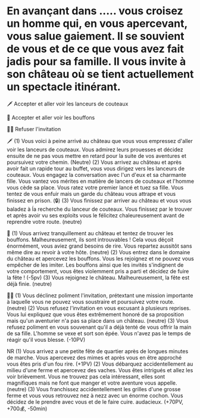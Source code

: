 # En avançant dans ..... vous croisez un homme qui, en vous apercevant, vous salue gaiement. Il se souvient de vous et de ce que vous avez fait jadis pour sa famille. Il vous invite à son château où se tient actuellement un spectacle itinérant.

🗡 Accepter et aller voir les lanceurs de couteaux

🤡 Accepter et aller voir les bouffons

🙅‍♂️ Refuser l'invitation

🗡
(1) Vous voici à peine arrivé au château que vous vous empressez d'aller voir les lanceurs de couteaux. Vous admirez leurs prouesses et décidez ensuite de ne pas vous mettre en retard pour la suite de vos aventures et poursuivez votre chemin.
(Neutre)
(2) Vous arrivez au château et après avoir fait un rapide tour au buffet, vous vous dirigez vers les lanceurs de couteaux. Vous engagez la conversation avec l'un d'eux et sa charmante fille. Vous vantez vos mérites en matière de lancers de couteaux et l'homme vous cède sa place. Vous ratez votre premier lancé et tuez sa fille. Vous tentez de vous enfuir mais un garde du château vous attrape et vous finissez en prison. 
(🔒)
(3) Vous finissez par arriver au château et vous vous baladez à ĺa recherche du lanceur de couteaux. Vous finissez par le trouver et après avoir vu ses exploits vous le félicitez chaleureusement avant de reprendre votre route.
(neutre)

🤡
(1) Vous arrivez tranquillement au château et tentez de trouver les bouffons. Malheureusement, ils sont introuvables ! Cela vous déçoit énormément, vous aviez grand besoins de rire. Vous repartez aussitôt sans même dire au revoir à votre hôte.
(neutre)
(2) Vous entrez dans le domaine du château et apercevez les bouffons. Vous les rejoignez et ne pouvez vous empêcher de les imiter. Les bouffons ainsi que les invités s'indignent de votre comportement, vous êtes violemment pris a parti et décidez de fuire la fête ! 
(-5pv)
(3) Vous rejoignez le château. Malheureusement, la fête est déjà finie. 
(neutre)

🙅‍♂️
(1) Vous déclinez poliment l'invitation, prétextant une mission importante à laquelle vous ne pouvez vous soustraire et poursuivez votre route.
(neutre)
(2) Vous refusez l'invitation en vous excusant à plusieurs reprises. Vous lui expliquez que vous êtes extrêmement honoré de sa proposition mais qu'un aventurier n'a pas sa place dans un château. 
(neutre)
(3) Vous refusez poliment en vous souvenant qu'il a déjà tenté de vous offrir la main de sa fille. L'homme se vexe et sort son épée. Vous n'avez pas le temps de réagir qu'il vous blesse. 
(-10PV)

NR
(1) Vous arrivez a une petite fête de quartier après de longues minutes de marche. Vous apercevez des mimes et après vous en être approché vous êtes pris d'un fou rire. 
(+1PV)
(2) Vous débarquez accidentellement au milieu d'une ferme et apercevez des vaches. Vous êtes intrigués et allez les voir brièvement. Vous ne trouvez pas cela intéressant, elles sont magnifiques mais ne font que manger et votre aventure vous appelle. 
(neutre)
(3) Vous franchissez accidentellement les grilles d'une grosse ferme et vous vous retrouvez nez à nezz avec un énorme cochon. Vous décidez de le prendre avec vous et de le faire cuire.  audacieux.
(+70PV, +700💰, -50min)
